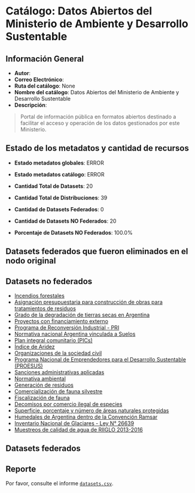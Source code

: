 
# Catálogo: Datos Abiertos del Ministerio de Ambiente y Desarrollo Sustentable

## Información General

- **Autor**: 
- **Correo Electrónico**: 
- **Ruta del catálogo**: None
- **Nombre del catálogo**: Datos Abiertos del Ministerio de Ambiente y Desarrollo Sustentable
- **Descripción**:

> Portal de información pública en formatos abiertos destinado a facilitar el acceso y operación de los datos gestionados por este Ministerio.

## Estado de los metadatos y cantidad de recursos

- **Estado metadatos globales**: ERROR
- **Estado metadatos catálogo**: ERROR
- **Cantidad Total de Datasets**: 20
- **Cantidad Total de Distribuciones**: 39

- **Cantidad de Datasets Federados**: 0
- **Cantidad de Datasets NO Federados**: 20
- **Porcentaje de Datasets NO Federados**: 100.0%

## Datasets federados que fueron eliminados en el nodo original



## Datasets no federados

- [Incendios forestales](http://datos.ambiente.gob.ar/dataset/incendios-forestales)
- [Asignación presupuestaria para construcción de obras para tratamientos de residuos](http://observatoriorsu.ambiente.gob.ar)
- [Grado de la degradación de tierras secas en Argentina](www.desertificacion.gob.ar)
- [Proyectos con financiamiento externo](http://datos.ambiente.gob.ar/dataset/proyectos-con-financiamiento-externo)
- [Programa de Reconversión Industrial - PRI](http://datos.ambiente.gob.ar/dataset/programa-de-reconversion-industrial-pri)
- [Normativa nacional Argentina vinculada a Suelos](http://ambiente.gob.ar/suelos)
- [Plan integral comunitario (PICs)](http://datos.ambiente.gob.ar/dataset/plan-integral-comunitario-pics)
- [Índice de Aridez](www.desertificacion.gob.ar)
- [Organizaciones de la sociedad civil](http://datos.ambiente.gob.ar/dataset/organizaciones-de-la-sociedad-civil)
- [Programa Nacional de Emprendedores para el Desarrollo Sustentable (PROESUS)](https://proesus.ambiente.gob.ar/)
- [Sanciones administrativas aplicadas](http://datos.ambiente.gob.ar/dataset/sanciones-administrativas-aplicadas)
- [Normativa ambiental](http://datos.ambiente.gob.ar/dataset/normativa-ambiental)
- [Generación de residuos](http://observatoriorsu.ambiente.gob.ar)
- [Comercialización de fauna silvestre](http://datos.ambiente.gob.ar/dataset/comercializacion-de-fauna-silvestre)
- [Fiscalización de fauna](http://datos.ambiente.gob.ar/dataset/fiscalizacion-de-fauna)
- [Decomisos por comercio ilegal de especies](http://datos.ambiente.gob.ar/dataset/decomisos-por-comercio-ilegal-de-especies)
- [Superficie, porcentaje y número de áreas naturales protegidas](http://datos.ambiente.gob.ar/dataset/superficie-porcentaje-y-numero-de-areas-naturales-protegidas)
- [Humedales de Argentina dentro de la Convención Ramsar](http://datos.ambiente.gob.ar/dataset/humedales-de-argentina-dentro-de-la-convencion-ramsar)
- [Inventario Nacional de Glaciares - Ley N° 26639](www.glaciaresargentinos.gob.ar)
- [Muestreos de calidad de agua de RIIGLO 2013-2016](http://calidaddeagua.ambiente.gob.ar)

## Datasets federados



## Reporte

Por favor, consulte el informe [`datasets.csv`](datasets.csv).

